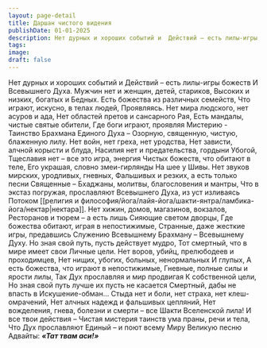 ```yaml
---
layout: page-detail
title: Даршан чистого видения
publishDate: 01-01-2025
description: Нет дурных и хороших событий и  Действий – есть лилы-игры божеств  И Всевышнего Духа.  Мужчин нет и женщин, детей, стариков,  Высоких и низких, богатых и  Бедных.  Есть божества из различных семейств,  Что играют, искусно, в телах людей,  Проявляясь.
tags:
image:
draft: false
---
```

Нет дурных и хороших событий и  Действий – есть лилы-игры божеств  И Всевышнего Духа.  Мужчин нет и женщин, детей, стариков,  Высоких и низких, богатых и  Бедных.  Есть божества из различных семейств,  Что играют, искусно, в телах людей,  Проявляясь.  Нет мира людского, нет асуров и ада,  Нет областей претов и сансарного  Рая,  Есть мандалы, чистые святые обители,  Где боги играют, проявляя Мистерию -  Таинство Брахмана Единого Духа –  Озорную, священную, чистую, блаженную лилу.  Нет войн, нет греха, нет уродства,  Нет зависти, алчной корысти и блуда,  Насилия нет и предательства, гордыни  Убогой,  Тщеславия нет – все это игра, энергия  Чистых божеств, что обитают в теле,  Его украшая, словно змеи-гирлянды  На шее у Шивы.  Нет звуков мирских, уродливых, гневных,  Фальшивых и резких, а есть только песни  Священные –  Бхаджаны, молитвы, благословения и мантры,  Что в экстаз погружая, прославляют  Всевышнего Духа, из уст изливаясь  Потоком [[религия и философия/йога/лайя-йога/шакти-янтра/ламбика-йога/нектар|нектара]].  Нет хижин, домов, магазинов, вокзалов,  Ресторанов и тюрем – а есть лишь  Сияющие светом дворцы,  Где божества обитают, играя в непостижимые,  Странные, даже жесткие игры, предавшись  Служению Всевышнему Брахману –  Всевышнему Духу.  Но зная свой путь, пусть действует мудро,  Тот смертный, что в мире имеет свои  Личные цели.  Нет воров, убийц, прелюбодеев и проходимцев,  Нет нищих, убогих, больных, ненормальных  И глупых,  А есть божества, что играют в непостижимые,  Гневные, полные силы и ярости лилы,  Так Дух прославляя и мир продвигая  К собственной цели,  Но зная свой путь лучше их пусть не касается  Смертный, дабы не впасть в  Искушение-обман…  Стыда нет и боли, нет страха, нет клеш-омрачений,  Нет алчных надежд и фальшивых цепляний,  Нет вожделения, гнева, болезни и смерти – все Шакти Вселенской лила!  И все твои действия –  Чистая мистерия таинств ума праны, речи и тела,  Что Дух прославляют Единый – и поют всему  Миру Великую песню Адвайты:   **_«Тат твам аси!»_**